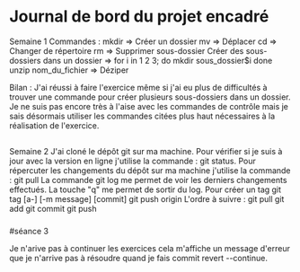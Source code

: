 # Journal de bord du projet encadré

Semaine 1
Commandes :
mkdir => Créer un dossier
mv => Déplacer
cd => Changer de répertoire 
rm => Supprimer sous-dossier
Créer des sous-dossiers dans un dossier =>
for i in 1 2 3; do
  mkdir sous_dossier$i
done
unzip nom_du_fichier => Déziper

Bilan :
J'ai réussi à faire l'exercice même si j'ai eu plus de difficultés à trouver une commande pour créer plusieurs sous-dossiers dans un dossier. Je ne suis pas encore très à l'aise avec les commandes de contrôle mais je sais désormais utiliser les commandes citées plus haut nécessaires à la réalisation de l'exercice.

##
Semaine 2
J'ai cloné le dépôt git sur ma machine.
Pour vérifier si je suis à jour avec la version en ligne j'utilise la commande : git status.
Pour répercuter les changements du dépôt sur ma machine j'utilise la commande : git pull
La commande git log me permet de voir les derniers changements effectués.
La touche "q" me permet de sortir du log.
Pour créer un tag
git tag [a-] [-m message] <tagname> [commit]
git push origin <tagname>
L'ordre à suivre :
git pull
git add
git commit
git push


###

###

#séance 3

Je n'arive pas à continuer les exercices cela m'affiche un message d'erreur que je n'arrive pas à résoudre quand je fais commit revert --continue.
